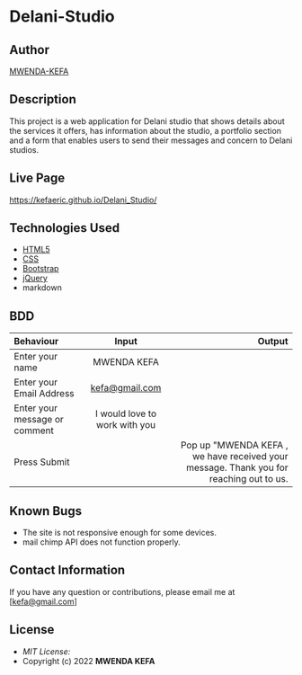 # Delani-Studio

## Author

[MWENDA-KEFA](https://github.com/kefaeric)

## Description

This project is a web application for Delani studio that shows details about the services it offers, has information about the studio, a portfolio section and a form that enables users to send their messages and concern to Delani studios. 

## Live Page 
https://kefaeric.github.io/Delani_Studio/



## Technologies Used

* [HTML5](https://github.com/topics/html5)
* [CSS](https://github.com/topics/css3)
* [Bootstrap](https://github.com/topics/bootstrap)
* [jQuery](https://github.com/topics/javascript)
* markdown


## BDD
| Behaviour      | Input        | Output       |
| :------------- | :----------: | -----------: |
|  Enter your name  |   MWENDA KEFA |     |
| Enter your Email Address  | kefa@gmail.com |   |
| Enter your message or comment   |  I would love to work with you     |     |
| Press Submit|     |Pop up "MWENDA KEFA , we have received your message. Thank you for reaching out to us.|

## Known Bugs
* The site is not responsive enough for some devices. 
* mail chimp API does not function properly.

## Contact Information 

If you have any question or contributions, please email me at [kefa@gmail.com]

## License
* *MIT License:*
* Copyright (c) 2022 **MWENDA KEFA**

